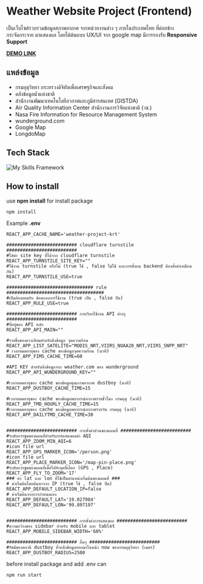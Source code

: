 # Weather Website Project (Frontend)

เป็นเว็บไซต์รวบรวมข้อมูลสภาพอากาศ จากหน่วยงานต่าง ๆ ภายในประเทศไทย ที่ค่อยข้างกระจัดกระจาย มาแสดงผล โดยได้ต้นแบบ UX/UI จาก google map มีการรองรับ
**Responsive Support**

[**DEMO LINK**](https://weather.korarit.website/)

## แหล่งข้อมูล
- กรมอุตุวิทยา กระทรวงดิจิทัลเพื่อเศรษฐกิจและสังคม
- คลังข้อมูลน้ำแห่งชาติ
- สำนักงานพัฒนาเทคโนโลยีอวกาศและภูมิสารสนเทศ (GISTDA)
- Air Quality Information Center สำนักงานการวิจัยแห่งชาติ (วช.)
- Nasa Fire Information for Resource Management System
- wunderground.com
- Google Map
- LongdoMap

## Tech Stack
![My Skills Framework](https://go-skill-icons.vercel.app/api/icons?i=nodejs,react,tailwindcss,leaflet,cloudflare,typescript,vercel&theme=dark&perline=11)

## How to install

use **npm install** for install package
```
npm install
```

Example **.env**
```
REACT_APP_CACHE_NAME='weather-project-krt'

########################## cloudflare turnstile ##########################
#ใส่ค่า site key ที่ได้จาก cloudflare turnstile
REACT_APP_TURNSTILE_SITE_KEY=""
#ใช้งาน turnstile หรือไม่ (true ใช้ , false ไม่ใช้ และการตั้งบน backend ต้องตั้งค่าเหมือนกัน)
REACT_APP_TURNSTILE_USE=true

################################ rule ####################################
#เปิดต้องยอมรับ ข้อตกลงการใช้งาน (true เปิด , false ปิด)
REACT_APP_RULE_USE=true

########################## การเรียกใช้งาน API ต่างๆ ##########################
#ที่อยู่ของ API หลัก
REACT_APP_API_MAIN=""

#รายชื่อของดาวเทียมสำหรับดึงข้อมูล จุดความร้อน
REACT_APP_LIST_SATELITE="MODIS_NRT,VIIRS_NOAA20_NRT,VIIRS_SNPP_NRT"
# เวลาหมดอายุของ cache ของข้อมูลจุดความร้อน (นาที)
REACT_APP_FIMS_CACHE_TIME=60

#API KEY สำหรับดึงข้อมูลจาก weather.com ของ wunderground
REACT_APP_API_WUNDERGROUND_KEY=""

#เวลาหมดอายุของ cache ของข้อมูลคุณภาพอากาศ dustboy (นาที)
REACT_APP_DUSTBOY_CACHE_TIME=15

#เวลาหมดอายุของ cache ของข้อมูลพยากรณ์อากาศรายชั่วโมง กรมอุตุ (นาที)
REACT_APP_TMD_HOURLY_CACHE_TIME=15
#เวลาหมดอายุของ cache ของข้อมูลพยากรณ์อากาศรายวัน กรมอุตุ (นาที)
REACT_APP_DAILYTMD_CACHE_TIME=30


########################## การตั้งค่าส่วนของแผนที่ ##########################
#ระดับการซูมของแผนที่สำหรับการแสดงผลค่า AQI
REACT_APP_ZOOM_MIN_AQI=6
#icon file url
REACT_APP_GPS_MARKER_ICON='/person.png'
#icon file url 
REACT_APP_PLACE_MARKER_ICON='/map-pin-place.png'
#ระดับการซูมของแผนที่เมื่อไปยังจุดที่เลือก (GPS , Place)
REACT_APP_FLY_TO_ZOOM='17'
### ค่า lat และ lon ที่ใช้เป็นตำแหน่งเริ่มต้นของแผนที่ ###
# ค่าเริ่มต้นโดยค้นหาจาก IP (true ใช้ , false ปิด)
REACT_APP_DEFAULT_LOCATION_IP=false
# ค่าเริ่มต้นจากการกำหนดเอง
REACT_APP_DEFAULT_LAT='19.027984'
REACT_APP_DEFAULT_LON='99.897197'


########################## การตั้งค่าการแสดงผล ##########################
#ความกว้างของ sidebar สำหรับ mobile และ tablet
REACT_APP_MOBILE_SIDEBAR_WIDTH='60%'

########################## อื่นๆ ##########################
#รัศมีของสถานี dustboy ที่จะดึงข้อมูลออกมาในหน้า now ของกรมอุตุวิทยา (เมตร)
REACT_APP_DUSTBOY_RADIUS=2500
```

before install package and add .env can
```
npm run start
```